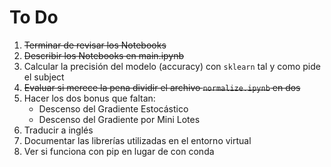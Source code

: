 # To Do
1. ~~Terminar de revisar los Notebooks~~
2. ~~Describir los Notebooks en main.ipynb~~
3. Calcular la precisión del modelo (accuracy) con `sklearn` tal y como pide el subject
4. ~~Evaluar si merece la pena dividir el archivo `normalize.ipynb` en dos~~
5. Hacer los dos bonus que faltan:
    - Descenso del Gradiente Estocástico
    - Descenso del Gradiente por Mini Lotes
6. Traducir a inglés
7. Documentar las librerías utilizadas en el entorno virtual
8. Ver si funciona con pip en lugar de con conda